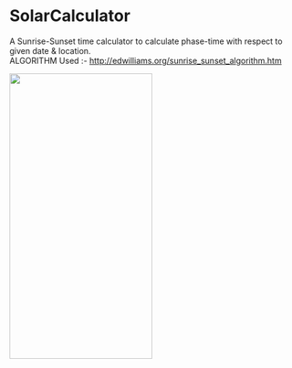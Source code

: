 # SolarCalculator
A Sunrise-Sunset time calculator to calculate phase-time with respect to given date & location.
</br> 
ALGORITHM Used :- http://edwilliams.org/sunrise_sunset_algorithm.htm
 
<img src="https://user-images.githubusercontent.com/29976344/50740921-553dab80-121c-11e9-8704-421f3d5c51f2.jpeg" width="250" height="500">
